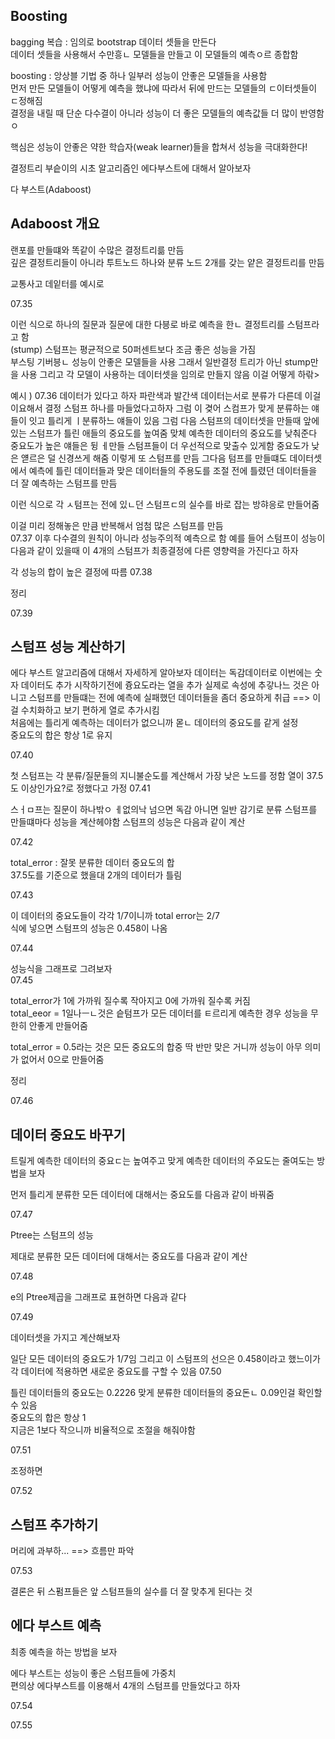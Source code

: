 ##  Boosting

bagging 복습 : 임의로 bootstrap 데이터 셋들을 만든다  
데이터 셋들을 사용해서 수만흥ㄴ 모델들을 만들고 이 모델들의 예측ㅇ르 종합함  

boosting : 앙상블 기법 중 하나 
일부러 성능이 안좋은 모델들을 사용함  
먼저 만든 모델들이 어떻게 예측을 했냐에 따라서 뒤에 만드는 모델들의 ㄷ이터셋들이 ㄷ정해짐  
결정을 내릴 때 단순 다수결이 아니라 성능이 더 좋은 모델들의 예측값들 더 많이 반영함 ㅇ

핵심은 성능이 안좋은 약한 학습자(weak learner)들을 합쳐서 성능을 극대화한다!  

결정트리 부슽이의 시초 알고리즘인 에다부스트에 대해서 알아보자  

다 부스트(Adaboost) 

## Adaboost 개요 

랜포를 만들떄와 똑같이 수많은 결정트리륾 만듬  
깊은 결정트리들이 아니라 투트노드 하나와 분류 노드 2개를 갖는 얕은 결정트리를 만듬  

교통사고 데잍터를 예시로 

07.35

이런 식으로 하나의 질문과 질문에 대한 다븡로 바로 예측을 한ㄴ 결정트리를 스텀프라고 함  
(stump)
스텀프는 평균적으로 50퍼센트보다 조금 좋은 성능을 가짐  
부스팅 기버븡ㄴ 성능이 안좋은 모델들을 사용 그래서 일반결정 트리가 아닌 
stump만을 사용 
그리고 각 모델이 사용하는 데이터셋을 임의로 만들지 않음 
이걸 어떻게 하띾> 

예시 ) 07.36
데이터가 있다고 하자 파란색과 발간색 데이터는서로 분류가 다른데 이걸 이요해서 결정 스텀프 하나를 마들었다고하자 그럼 이 겾어 스컴프가 맞게 분류하는 얘들이 잇고 틀리게 ㅣ분류하느 얘들이 있음  그럼 
다음 스텀프의 데이터셋을 만들때 앞에 있는 스텀프가 틀린 애들의 중요도를 높여줌 
맞체 예측한 데이터의 중요도를 낮춰준다 
중요도가 높은 얘들은 뒹 ㅔ만들 스텀프들이 더 우선적으로 맞출수 있게함 
중요도가 낮은 얟르은 덜 신경쓰게 해줌
  이렇게 또 
스텀프를 만듬 그다음 텀프를 만들떄도 데이터셋에서 예측에 틀린 데이터들과 맞은 데이터들의 주용도를 조절 전에 틀렸던 데이터들을 더 잘 예측하는 스텀프를 만듬  

이런 식으로 각 ㅅ텀프는 전에 있ㄴ던 스텀프ㄷ의 실수를 바로 잡는 방햐응로 만들어줌  

이걸 미리 정해놓은 만큼 반복해서 엄첨 많은 스텀프를 만듬  
07.37
이후 다수결의 원칙이 아니라 성능주의적 예측으로 함 
예를 들어 스텀프이 성능이 다음과 같이 있을때 이 4개의 스텀프가 최종결정에 다른 영향력을 가진다고 하자 

각 성능의 합이 높은 결정에 따름 
07.38 

정리 

07.39 

## 스텀프 성능 계산하기 

에다 부스트 알고리즘에 대해서 자세하게 알아보자 
데이터는 독감데이터로 이번에는 숫자 데이터도 추가 
시작하기전에 즁요도라는 열을 추가 
실제로 속성에 추갛나느 것은 아니고 스텀프를 만들떄는 전에 예측에 실패했던 데이터들을 좀더 중요하게 취급 ==> 이걸 수치화하고 보기 편하게 열로 추가시킴  
처음에는 틀리게 예측하는 데이터가 없으니까 몯ㄴ 데이터의 중요도를 같게 설정  
중요도의 합은 항상 1로 유지  

07.40    

첫 스텀프는 각 분류/질문들의 지니불순도를 계산해서 가장 낮은 노드를 정함 
열이 37.5도 이상인가요?로 정했다고 가정 
07.41

스ㅓㅁ프는 질문이 하나밖ㅇ ㅔ없의낙 넘으면 독감 아니면 일반 감기로 분류 
스텀프를 만들떄마다 성능을 계산헤야함 
스텀프의 성능은 다음과 같이 계산 


07.42

total_error : 잘못 분류한 데이터 중요도의 합   
37.5도를 기준으로 했을대 2개의 데이터가 틀림 

07.43 

이 데이터의 중요도들이 각각 1/7이니까 total error는 2/7  
식에 넣으면 스텀프의 성능은 0.458이 나옴  

07.44 

성능식을 그래프로 그려보자  
07.45

total_error가 1에 가까워 질수록 작아지고 0에 가까워 질수록 커짐  
total_eeor = 1일나ㅡㄴ것은 슽텀프가 모든 데이터를 ㅌ르리게 예측한 경우 
성능을 무한히 안좋게 만들어줌  

total_error = 0.5라는 것은 모든 중요도의 합중 딱 반만 맞은 거니까 성능이 아무 의미가 없어서 0으로 만들어줌  

정리  

07.46 

## 데이터 중요도 바꾸기  


트릴게 예측한 데이터의 중요ㄷ는 높여주고 맞게 예측한 데이터의 주요도는 줄여도는 방법을 보자 

먼저 틀리게 분류한 모든 데이터에 대해서는 중요도를 다음과 같이 바꿔줌  

07.47 

Ptree는 스텀프의 성능  

제대로 분류한 모든 데이터에 대해서는 중요도를 다음과 같이 계산  

07.48  

e의 Ptree제곱을 그래프로 표현하면 다음과 같다  

07.49  

데이터셋을 가지고 계산해보자 

일단 모든 데이터의 중요도가 1/7임 
그리고 이 스텀프의 선으은 0.458이라고 했느이가 각 데이터에 적용하면 새로운 중요도를 구할 수 있음 
07.50

틀린 데이터들의 중요도는 0.2226 맞게 분류한 데이터들의 중요돈ㄴ 0.09인걸 확인할 수 있음  
중요도의 합은 항상 1  
지금은 1보다 작으니까 비율적으로 조절을 해줘야함   

07.51  

조정하면  

07.52  

## 스텀프 추가하기  

머리에 과부하... ==> 흐름만 파악 

07.53   

결론은 뒤 스펌프들은 앞 스텀프들의 실수를 더 잘 맞추게 된다는 것 

## 에다 부스트 예측  

최종 예측을 하는 방법을 보자  

에다 부스트는 성능이 좋은 스텀프들에 가중치  
편의상 에다부스트를 이용해서 4개의 스텀프를 만들었다고 하자 

07.54 

07.55 



